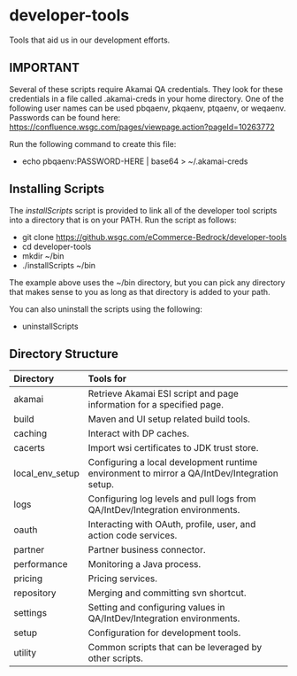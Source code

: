 # developer-tools
Tools that aid us in our development efforts.

## **IMPORTANT**
Several of these scripts require Akamai QA credentials. They look for these credentials in a file called .akamai-creds in your home directory.
One of the following user names can be used pbqaenv, pkqaenv, ptqaenv, or weqaenv.
Passwords can be found here: https://confluence.wsgc.com/pages/viewpage.action?pageId=10263772

Run the following command to create this file:
* echo pbqaenv:PASSWORD-HERE | base64 > ~/.akamai-creds

## Installing Scripts

The *installScripts* script is provided to link all of the developer tool scripts into a directory that is on your PATH.
Run the script as follows:

* git clone https://github.wsgc.com/eCommerce-Bedrock/developer-tools
* cd developer-tools
* mkdir ~/bin
* ./installScripts ~/bin

The example above uses the ~/bin directory, but you can pick any directory that makes sense to you as long as that directory is added to your path.

You can also uninstall the scripts using the following:

* uninstallScripts

## Directory Structure

| **Directory** | **Tools for** |
| :--- | :--- |
| akamai          | Retrieve Akamai ESI script and page information for a specified page. |
| build           | Maven and UI setup related build tools. |
| caching         | Interact with DP caches. |
| cacerts         | Import wsi certificates to JDK trust store. |
| local_env_setup | Configuring a local development runtime environment to mirror a QA/IntDev/Integration setup. |
| logs            | Configuring log levels and pull logs from QA/IntDev/Integration environments. |
| oauth           | Interacting with OAuth, profile, user, and action code services. |
| partner         | Partner business connector. |
| performance     | Monitoring a Java process. |
| pricing         | Pricing services. |
| repository      | Merging and committing svn shortcut. |
| settings        | Setting and configuring values in QA/IntDev/Integration environments. |
| setup           | Configuration for development tools. |
| utility         | Common scripts that can be leveraged by other scripts. | 
